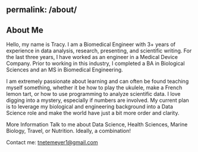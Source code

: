 permalink: /about/
---

## About Me

Hello, my name is Tracy. I am a Biomedical Engineer with 3+ years of experience in data analysis, research, presenting, and scientific writing. For the last three years, I have worked as an engineer in a Medical Device Company. Prior to working in this industry, I completed a BA in Biological Sciences and an MS in Biomedical Engineering. 

I am extremely passionate about learning and can often be found teaching myself something, whether it be how to play the ukulele, make a French lemon tart, or how to use programming to analyze scientific data. I love digging into a mystery, especially if numbers are involved. My current plan is to leverage my biological and engineering background into a Data Science role and make the world have just a bit more order and clarity.

More Information
Talk to me about Data Science, Health Sciences, Marine Biology, Travel, or Nutrition. Ideally, a combination! 

Contact me:
tnetemeyer1@gmail.com
